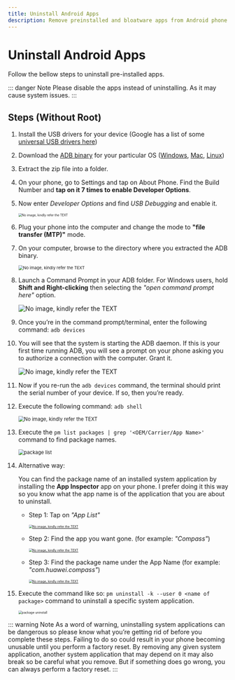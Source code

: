```yaml
---
title: Uninstall Android Apps
description: Remove preinstalled and bloatware apps from Android phone.
---
```


# Uninstall Android Apps

Follow the bellow steps to uninstall pre-installed apps.

::: danger Note
Please disable the apps instead of uninstalling. As it may cause system issues.
:::

## Steps (Without Root)

1. Install the USB drivers for your device (Google has a list of some [universal USB drivers here](https://developer.android.com/studio/run/oem-usb.html))

2. Download the [ADB binary](https://www.xda-developers.com/google-releases-separate-adb-and-fastboot-binary-downloads/) for your particular OS ([Windows](https://dl.google.com/android/repository/platform-tools-latest-windows.zip), [Mac](https://dl.google.com/android/repository/platform-tools-latest-darwin.zip), [Linux](https://dl.google.com/android/repository/platform-tools-latest-linux.zip))

3. Extract the zip file into a folder.

4. On your phone, go to Settings and tap on About Phone. Find the Build Number and **tap on it 7 times to enable Developer Options**.

5. Now enter _Developer Options_ and find _USB Debugging_ and enable it.

   <img src="./enable-developer-options.jpg" alt="No image, kindly refer the TEXT" style="zoom:50%;" />

6. Plug your phone into the computer and change the mode to **"file transfer (MTP)"** mode.

7. On your computer, browse to the directory where you extracted the ADB binary.

   <img src="./adb-folder.png" alt="No image, kindly refer the TEXT" style="zoom: 67%;" />

8. Launch a Command Prompt in your ADB folder. For Windows users, hold **Shift and Right-clicking** then selecting the _"open command prompt here"_ option.

   ![No image, kindly refer the TEXT](./adb-open-here.png)

9. Once you’re in the command prompt/terminal, enter the following command: `adb devices`

10. You will see that the system is starting the ADB daemon. If this is your first time running ADB, you will see a prompt on your phone asking you to authorize a connection with the computer. Grant it.

    ![No image, kindly refer the TEXT](./prompt-options.jpg)

11. Now if you re-run the `adb devices` command, the terminal should print the serial number of your device. If so, then you’re ready.

12. Execute the following command: `adb shell`

    <img src="./adb-shell.png" alt="No image, kindly refer the TEXT" style="zoom: 80%;" />

13. Execute the `pm list packages | grep '<OEM/Carrier/App Name>'` command to find package names.

    <img src="./package-list.png" alt="package list" style="zoom:80%;" />

14. Alternative way:

    You can find the package name of an installed system application by installing the **App Inspector** app on your phone. I prefer doing it this way so you know what the app name is of the application that you are about to uninstall.

    - Step 1: Tap on _"App List"_

      [<img src="./app-inspector-1.png" alt="No image, kindly refer the TEXT" style="zoom:50%;" />](https://www.xda-developers.com/files/2017/07/AppInspector1.png)

    - Step 2: Find the app you want gone. (for example: _"Compass"_)

      [<img src="./app-inspector-2.png" alt="No image, kindly refer the TEXT" style="zoom:50%;" />](https://www.xda-developers.com/files/2017/07/AppInspector2.png)

    - Step 3: Find the package name under the App Name (for example: _"com.huawei.compass"_)

      [<img src="./app-inspector-3.png" alt="No image, kindly refer the TEXT" style="zoom:50%;" />](https://www.xda-developers.com/files/2017/07/AppInspector3.png)

15. Execute the command like so: `pm uninstall -k --user 0 <name of package>` command to uninstall a specific system application.

    <img src="./package-uninstall.png" alt="package uninstall" style="zoom:50%;" />

::: warning Note
As a word of warning, uninstalling system applications can be dangerous so please know what you’re getting rid of before you complete these steps. Failing to do so could result in your phone becoming unusable until you perform a factory reset. By removing any given system application, another system application that may depend on it may also break so be careful what you remove. But if something does go wrong, you can always perform a factory reset.
:::
